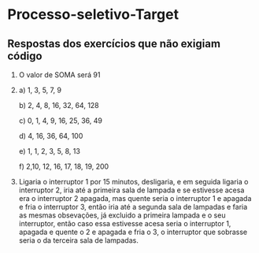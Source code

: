 # Processo-seletivo-Target
## Respostas dos exercícios que não exigiam código

1) O valor de SOMA será 91


3)   a) 1, 3, 5, 7, 9
   
     b) 2, 4, 8, 16, 32, 64, 128
     
     c) 0, 1, 4, 9, 16, 25, 36, 49
     
     d) 4, 16, 36, 64, 100
     
     e) 1, 1, 2, 3, 5, 8, 13
     
     f) 2,10, 12, 16, 17, 18, 19, 200

5) Ligaria o interruptor 1 por 15 minutos, desligaria, e em seguida ligaria o interruptor 2, iria até a primeira sala de lampada e se estivesse acesa era o interruptor 2 apagada, mas quente seria o interruptor 1 e apagada e fria o interruptor 3, então iria até a segunda sala de lampadas e faria as mesmas obsevações, já excluido a primeira lampada e o seu interruptor, então caso essa estivesse acesa seria o interruptor 1, apagada e quente o 2 e apagada e fria o 3, o interruptor que sobrasse seria o da terceira sala de lampadas.
